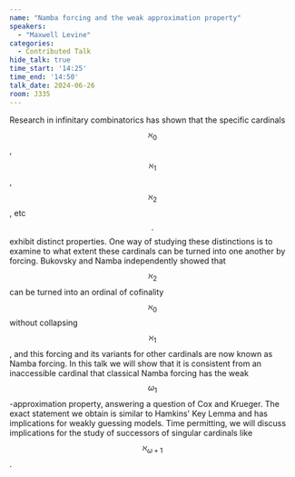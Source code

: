 ```yaml
---
name: "Namba forcing and the weak approximation property"
speakers:
  - "Maxwell Levine"
categories:
  - Contributed Talk
hide_talk: true
time_start: '14:25'
time_end: '14:50'
talk_date: 2024-06-26
room: J335
---
```







Research in infinitary combinatorics has shown that the specific cardinals $$\aleph_0$$, $$\aleph_1$$, $$\aleph_2$$, etc$$.$$ exhibit distinct properties. One way of studying these distinctions is to examine to what extent these cardinals can be turned into one another by forcing. Bukovsky and Namba independently showed that $$\aleph_2$$ can be turned into an ordinal of cofinality $$\aleph_0$$ without collapsing $$\aleph_1$$, and this forcing and its variants for other cardinals are now known as Namba forcing. In this talk we will show that it is consistent from an inaccessible cardinal that classical Namba forcing has the weak $$\omega_1$$-approximation property, answering a question of Cox and Krueger. The exact statement we obtain is similar to Hamkins' Key Lemma and has implications for weakly guessing models. Time permitting, we will discuss implications for the study of successors of singular cardinals like $$\aleph_{\omega+1}$$.





